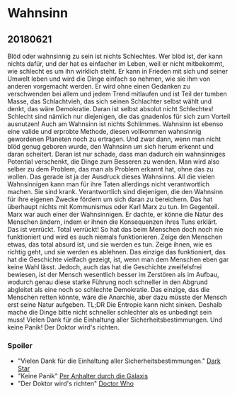# Wahnsinn

## 20180621

Blöd oder wahnsinnig zu sein ist nichts Schlechtes. Wer blöd ist, der kann nichts dafür, und der hat es einfacher im Leben, weil er nicht mitbekommt, wie schlecht es um ihn wirklich steht. Er kann in Frieden mit sich und seiner Umwelt leben und wird die Dinge einfach so nehmen, wie sie ihm von anderen vorgemacht werden. Er wird ohne einen Gedanken zu verschwenden bei allem und jedem Trend mitlaufen und ist Teil der tumben Masse, das Schlachtvieh, das sich seinen Schlachter selbst wählt und denkt, das wäre Demokratie. Daran ist selbst absolut nicht Schlechtes! Schlecht sind nämlich nur diejenigen, die das gnadenlos für sich zum Vorteil ausnutzen! Auch am Wahnsinn ist nichts Schlimmes. Wahnsinn ist ebenso eine valide und erprobte Methode, diesen vollkommen wahnsinnig gewordenen Planeten noch zu ertragen. Und zwar dann, wenn man nicht blöd genug geboren wurde, den Wahnsinn um sich herum erkennt und daran scheitert. Daran ist nur schade, dass man dadurch ein wahnsinniges Potential verschenkt, die Dinge zum Besseren zu wenden. Man wird also selber zu dem Problem, das man als Problem erkannt hat, ohne das zu wollen. Das gerade ist ja der Ausdruck dieses Wahnsinns. All die vielen Wahnsinnigen kann man für ihre Taten allerdings nicht verantwortlich machen. Sie sind krank. Verantwortlich sind diejenigen, die den Wahnsinn für ihre eigenen Zwecke fördern um sich daran zu bereichern. Das hat überhaupt nichts mit Kommunismus oder Karl Marx zu tun. Im Gegenteil. Marx war auch einer der Wahnsinnigen. Er dachte, er könne die Natur des Menschen ändern, indem er ihnen die Konsequenzen ihres Tuns erklärt. Das ist verrückt. Total verrückt! So hat das beim Menschen doch noch nie funktioniert und wird es auch niemals funktionieren. Zeige den Menschen etwas, das total absurd ist, und sie werden es tun. Zeige ihnen, wie es richtig geht, und sie werden es ablehnen. Das einzige das funktioniert, das hat die Geschichte vielfach gezeigt, ist, wenn man dem Menschen eben gar keine Wahl lässt. Jedoch, auch das hat die Geschichte zweifelsfrei bewiesen, ist der Mensch wesentlich besser im Zerstören als im Aufbau, wodurch genau diese starke Führung noch schneller in den Abgrund abgleitet als eine noch so schlechte Demokratie. Das einzige, das die Menschen retten könnte, wäre die Anarchie, aber dazu müsste der Mensch erst seine Natur aufgeben. TL;DR Die Entropie kann nicht sinken. Deshalb mache die Dinge bitte nicht schneller schlechter als es unbedingt sein muss! Vielen Dank für die Einhaltung aller Sicherheitsbestimmungen. Und keine Panik! Der Doktor wird's richten.

### Spoiler

- "Vielen Dank für die Einhaltung aller Sicherheitsbestimmungen." [Dark Star](https://de.wikipedia.org/wiki/Dark_Star_(Film))
- "Keine Panik" [Per Anhalter durch die Galaxis](https://de.wikipedia.org/wiki/Per_Anhalter_durch_die_Galaxis)
- "Der Doktor wird's richten" [Doctor Who](https://de.wikipedia.org/wiki/Doctor_Who)

